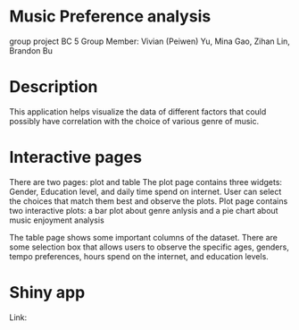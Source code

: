 # Music Preference analysis

group project BC 5
Group Member: Vivian (Peiwen) Yu, Mina Gao, Zihan Lin, Brandon Bu

# Description
This application helps visualize the data of different factors that could possibly have correlation with the choice of various genre of music.

# Interactive pages
There are two pages: plot and table
The plot page contains three widgets: Gender, Education level, and daily time spend on internet.
User can select the choices that match them best and observe the plots.
Plot page contains two interactive plots: a bar plot about genre anlysis and a pie chart about music enjoyment analysis

The table page shows some important columns of the dataset. There are some selection box that allows users to observe the specific ages, genders, tempo preferences, hours spend on the internet, and education levels.

# Shiny app
Link: 
